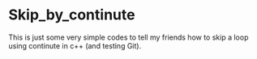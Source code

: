 # Skip_by_continute
This is just some very simple codes to tell my friends how to skip a loop using continute in c++ (and testing Git).
